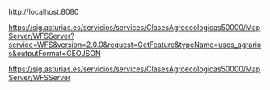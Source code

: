 http://localhost:8080

https://sig.asturias.es/servicios/services/ClasesAgroecologicas50000/MapServer/WFSServer?service=WFS&version=2.0.0&request=GetFeature&typeName=usos_agrarios&outputFormat=GEOJSON

https://sig.asturias.es/servicios/services/ClasesAgroecologicas50000/MapServer/WFSServer